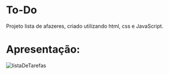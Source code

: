 # To-Do

Projeto lista de afazeres, criado utilizando html, css e JavaScript.

# Apresentação:

![listaDeTarefas](https://user-images.githubusercontent.com/95131108/188657306-d07091ab-fb5c-4968-979b-d56a6653aac6.jpg)
